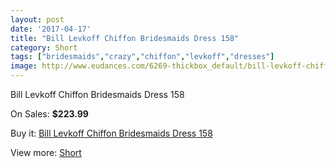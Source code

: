 ```yaml
---
layout: post
date: '2017-04-17'
title: "Bill Levkoff Chiffon Bridesmaids Dress 158"
category: Short
tags: ["bridesmaids","crazy","chiffon","levkoff","dresses"]
image: http://www.eudances.com/6269-thickbox_default/bill-levkoff-chiffon-bridesmaids-dress-158.jpg
---
```

Bill Levkoff Chiffon Bridesmaids Dress 158

On Sales: **$223.99**
<a href="https://www.eudances.com/en/short/2263-bill-levkoff-chiffon-bridesmaids-dress-158.html"><amp-img layout="responsive" width="600" height="600" src="//www.eudances.com/6269-thickbox_default/bill-levkoff-chiffon-bridesmaids-dress-158.jpg" alt="Bill Levkoff Chiffon Bridesmaids Dress 158 0" /></a>

Buy it: [Bill Levkoff Chiffon Bridesmaids Dress 158](https://www.eudances.com/en/short/2263-bill-levkoff-chiffon-bridesmaids-dress-158.html "Bill Levkoff Chiffon Bridesmaids Dress 158")

View more: [Short](https://www.eudances.com/en/25-short "Short")
